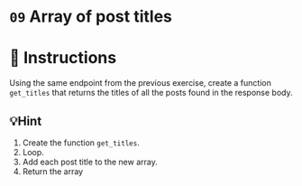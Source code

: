 # `09` Array of post titles

# 📝 Instructions

Using the same endpoint from the previous exercise, create a function `get_titles` that returns the titles of all the posts found in the response body.

## 💡Hint

1. Create the function `get_titles`.
2. Loop.
3. Add each post title to the new array.
4. Return the array

